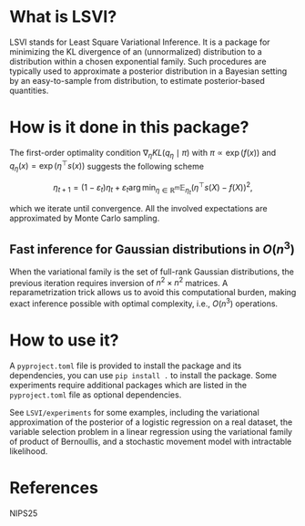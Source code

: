 # What is LSVI?

LSVI stands for Least Square Variational Inference.
It is a package for minimizing the KL divergence of an (unnormalized) distribution to a distribution within a chosen
exponential family. Such procedures are typically used to approximate a posterior distribution in a Bayesian setting by
an easy-to-sample from distribution, to estimate posterior-based quantities.

# How is it done in this package?

The first-order optimality condition $\nabla_{\eta}KL(q_\eta\mid \pi)$ with $\pi \propto \exp(f(x))$
and $q_{\eta}(x) = \exp(\eta^{\top}s(x))$ suggests the
following scheme

```math
\eta_{t+1} = (1-\varepsilon_t) \eta_t+\varepsilon_t \arg\min_{\eta\in \mathbb{R}^m} \mathbb{E}_{\eta_t}(\eta^{\top}s(X) - f(X))^2,
```

which we iterate until convergence.
All the involved expectations are approximated by Monte Carlo sampling.

## Fast inference for Gaussian distributions in $O(n^3)$

When the variational family is the set of full-rank Gaussian distributions, the previous iteration requires inversion
of $n^2 \times n^2$ matrices.
A reparametrization trick allows us to avoid this computational burden, making exact inference possible with optimal
complexity, i.e., $O(n^3)$ operations.

# How to use it?

A `pyproject.toml` file is provided to install the package and its dependencies, you can use
```pip install .``` to install the package. Some experiments require additional packages which are listed in the
`pyproject.toml` file as optional dependencies.

See `LSVI/experiments` for some examples, including the variational approximation of the posterior of a logistic
regression on a real dataset, the variable selection problem in a linear regression using the variational family of
product of Bernoullis, and a stochastic movement model with intractable likelihood.

# References

NIPS25

